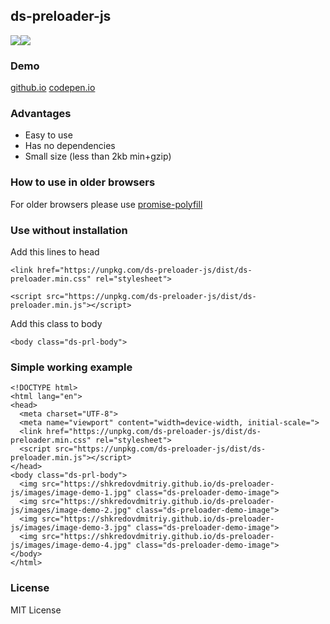 ## ds-preloader-js
<img src="https://badgen.net/npm/v/ds-preloader-js"/><img src="https://badgen.net/npm/dw/ds-preloader-js"/></br>


### Demo
<a href="https://shkredovdmitriy.github.io/ds-preloader-js" target="_blank">github.io</a> <a href="https://codepen.io/shkredovdmitriy/pen/bGwqXOa" target="_blank">codepen.io</a> 


### Advantages
- Easy to use
- Has no dependencies </br>
- Small size (less than 2kb min+gzip)


### How to use in older browsers
For older browsers please use <a href="https://www.npmjs.com/package/promise-polyfill" target="_blank">promise-polyfill</a>


### Use without installation
Add this lines to head
```
<link href="https://unpkg.com/ds-preloader-js/dist/ds-preloader.min.css" rel="stylesheet">
```
```
<script src="https://unpkg.com/ds-preloader-js/dist/ds-preloader.min.js"></script>
```
Add this class to body
```
<body class="ds-prl-body">
```


### Simple working example
```
<!DOCTYPE html>
<html lang="en">
<head>
  <meta charset="UTF-8">
  <meta name="viewport" content="width=device-width, initial-scale=">
  <link href="https://unpkg.com/ds-preloader-js/dist/ds-preloader.min.css" rel="stylesheet">
  <script src="https://unpkg.com/ds-preloader-js/dist/ds-preloader.min.js"></script>
</head>
<body class="ds-prl-body">
  <img src="https://shkredovdmitriy.github.io/ds-preloader-js/images/image-demo-1.jpg" class="ds-preloader-demo-image">
  <img src="https://shkredovdmitriy.github.io/ds-preloader-js/images/image-demo-2.jpg" class="ds-preloader-demo-image">
  <img src="https://shkredovdmitriy.github.io/ds-preloader-js/images/image-demo-3.jpg" class="ds-preloader-demo-image">
  <img src="https://shkredovdmitriy.github.io/ds-preloader-js/images/image-demo-4.jpg" class="ds-preloader-demo-image">
</body>
</html>
```


### License
MIT License
